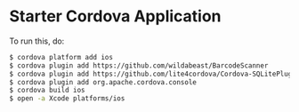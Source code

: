 Starter Cordova Application
==========================

To run this, do:

```bash
$ cordova platform add ios
$ cordova plugin add https://github.com/wildabeast/BarcodeScanner
$ cordova plugin add https://github.com/lite4cordova/Cordova-SQLitePlugin
$ cordova plugin add org.apache.cordova.console
$ cordova build ios
$ open -a Xcode platforms/ios
```